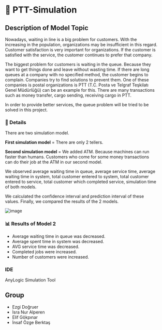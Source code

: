 # 🏣 PTT-Simulation
<h2>Description of Model Topic</h2>

Nowadays, waiting in line is a big problem for customers. With the increasing in the population, organizations may be insufficient in this regard. Customer satisfaction is very important for organizations. If the customer is satisfied with the service, the customer continues to prefer that company. 

The biggest problem for customers is waiting in the queue. Because they want to get things done and leave without wasting time. If there are long queues at a company with no specified method, the customer begins to complain. Companies try to find solutions to prevent them. One of these companies is postal organizations is PTT (T.C. Posta ve Telgraf Teşkilatı Genel Müdürlüğü) can be an example for this. There are many transactions such as money transfer, cargo sending, receiving cargo in PTT.

In order to provide better services, the queue problem will be tried to be solved in this project.

<h3>📄 Details</h3>
<p>There are two simulation model.</p>
<p><b>First simulation model</b> = There are only 2 tellers.</p>
<p><b>Second simulation model</b> = We added ATM. Because machines can run faster than humans. Customers who come for some money transactions can do their job at the ATM in our second model.</p>

<p>We observed average waiting time in queue, average service time, average waiting time in system, total customer entered to system, total customer entered to service, total customer which completed service, simulation time of both models.</p>

<p>We calculated the confidence interval and prediction interval of these values. Finally, we compared the results of the 2 models.</p>

![image](https://user-images.githubusercontent.com/72789565/155802161-661c9988-0c9c-44de-9491-ef87894b1ced.png)


<h3>📊 Results of Model 2</h3>

<ul>
  <li>Average waiting time in queue was decreased.</li>
  <li>Average spent time in system was decreased.</li>
  <li>AVG service time was decreased.</li>
  <li>Completed jobs were increased.</li>
  <li>Number of customers were increased.</li>
</ul>

<h3>IDE</h3>
AnyLogic Simulation Tool


<h2>Group</h2>

<ul>
  <li>Ezgi Doğruer</li>
  <li>İsra Nur Alperen</li>
  <li>Elif Gökpınar</li>
  <li>İnsaf Özge Berktaş</li>

